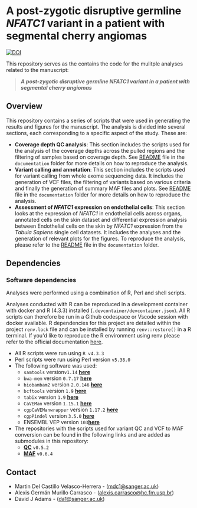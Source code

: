 # A post-zygotic disruptive germline _NFATC1_ variant in a patient with segmental cherry angiomas

[![DOI]()]()

This repository serves as the contains the code for the mulitple analyses related to the manuscript:

> **_A post-zygotic disruptive germline NFATC1 variant in a patient with segmental cherry angiomas_**

## Overview

This repository contains a series of scripts that were used in generating the results and figures for the manuscript. The analysis is divided into several sections, each corresponding to a specific aspect of the study. These are:

- **Coverage depth QC analysis**: This section includes the scripts used for the analysis of the coverage depths across the pulled regions and the filtering of samples based on coverage depth. See [README](./documentation/Coverage_depth_check.md) file in the `documentation` folder for more details on how to reproduce the analysis.
- **Variant calling and annotation**: This section includes the scripts used for variant calling from whole exome sequencing data. It includes the generation of VCF files, the filtering of variants based on various criteria and finally the generation of summary MAF files and plots. See [README](./documentation/Somatic_Variant_calling.md) file in the `documentation` folder for more details on how to reproduce the analysis.
- **Assessment of _NFATC1_ expression on endothelial cells**: This section looks at the expression of _NFATC1_ in endothelial cells across organs, annotated cells on the skin dataset and  differential expression analysis between Endothelial cells on the skin by _NFATC1_ expression from the _Tabula Sapiens_ single cell datasets.  It includes the analyses and the generation of relevant plots for the figures. To reproduce the analysis, please refer to the [README](./documentation/Tabula_sapiens_NFATC1_exp_analysis.md) file in the `documentation` folder.


## Dependencies

### Software dependencies

Analyses were performed using a combination of R, Perl and shell scripts. 

Analyses conducted with R can be reproduced in a development container with docker and R (4.3.3) installed (`.devcontainer/devcontainer.json`). All R scripts can therefore be run in a Github codespace or Vscode session with docker available. R dependencies for this project are detailed within the project `renv.lock` file and can be installed by running `renv::restore()` in a R terminal. If you'd like to reproduce the R environment using renv please refer to the official documentation [here](https://rstudio.github.io/renv/articles/renv.html).

- All R scripts were run using `R v4.3.3` 
- Perl scripts were run using Perl version `v5.38.0`
- The following software was used:
  - `samtools` version`v1.14` [**here**](https://github.com/samtools/samtools)
  - `bwa-mem` version `0.7.17` [**here**](https://github.com/lh3/bwa)
  - `biobambam2` version `2.0.146` [**here**](https://github.com/gt1/biobambam2)
  - `bcftools` version `1.9` [**here**](https://github.com/samtools/bcftools/)
  - `tabix` version `1.9` [**here**](https://github.com/samtools/tabix/)
  - `CaVEMan` version `1.15.1` [**here**](https://github.com/cancerit/CaVEMan)
  - `cgpCaVEManwrapper` version `1.17.2` [**here**](https://github.com/cancerit/cgpCaVEManWrapper)
  - `cgpPindel` version `3.5.0` [**here**](https://github.com/cancerit/cgpPindel)
  - ENSEMBL VEP version `103`[**here**](http://feb2021.archive.ensembl.org/info/docs/tools/vep/index.html)
- The repositories with the scripts used for variant QC and VCF to MAF conversion can be found in the following links and are added as submodules in this repository:
    - [**QC**](https://github.com/team113sanger/dermatlas_analysis_qc) `v0.5.2`
    - [**MAF**](https://github.com/team113sanger/dermatlas_analysis_maf) `v0.6.4` 


## Contact 
- Martin Del Castillo Velasco-Herrera - (<mdc1@sanger.ac.uk>)
- Alexis Germán Murillo Carrasco - (<alexis.carrasco@hc.fm.usp.br>)
- David J Adams - (<da1@sanger.ac.uk>)

